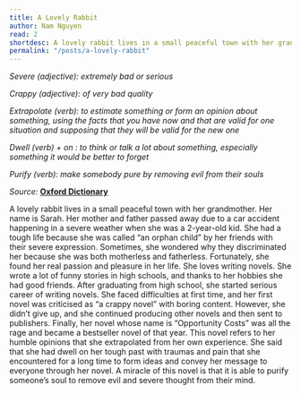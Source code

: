 ```yaml
---
title: A Lovely Rabbit
author: Nam Nguyen
read: 2
shortdesc: A lovely rabbit lives in a small peaceful town with her grandmother...
permalink: "/posts/a-lovely-rabbit"
---
```


*Severe (adjective): extremely bad or serious*

*Crappy (adjective): of very bad quality*

*Extrapolate (verb): to estimate something or form an opinion about something, using the facts that you have now and that are valid for one situation and supposing that they will be valid for the new one*

*Dwell (verb) + on : to think or talk a lot about something, especially something it would be better to forget*

*Purify (verb): make somebody pure by removing evil from their souls*

_Source:_ [**Oxford Dictionary**](https://www.oxfordlearnersdictionaries.com/)

A lovely rabbit lives in a small peaceful town with her grandmother. Her name is Sarah. Her mother and father passed away due to a car accident happening in a severe weather when she was a 2-year-old kid. She had a tough life because she was called “an orphan child” by her friends with their severe expression. Sometimes, she wondered why they discriminated her because she was both motherless and fatherless. Fortunately, she found her real passion and pleasure in her life. She loves writing novels. She wrote a lot of funny stories in high schools, and thanks to her hobbies she had good friends. After graduating from high school, she started serious career of writing novels. She faced difficulties at first time, and her first novel was criticised as “a crappy novel” with boring content. However, she didn’t give up, and she continued producing other novels and then sent to publishers. Finally, her novel whose name is “Opportunity Costs” was all the rage and became a bestseller novel of that year. This novel refers to her humble opinions that she extrapolated from her own experience. She said that she had dwell on her tough past with traumas and pain that she encountered for a long time to form ideas and convey her message to everyone through her novel. A miracle of this novel is that it is able to purify someone’s soul to remove evil and severe thought from their mind.